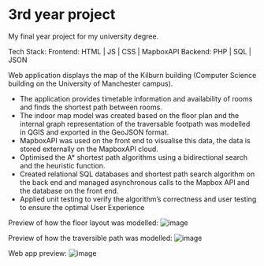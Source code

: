 # 3rd year project
 My final year project for my university degree.

 Tech Stack:
 Frontend: HTML | JS | CSS | MapboxAPI
 Backend: PHP | SQL | JSON
 
 Web application displays the map of the Kilburn building (Computer Science building on the University of Manchester campus). 
 
- The application provides timetable information and availability of rooms and finds the shortest path between rooms.
- The indoor map model was created based on the floor plan and the internal graph representation of the traversable footpath was modelled in QGIS and exported in the GeoJSON format.
- MapboxAPI was used on the front end to visualise this data, the data is stored externally on the MapboxAPI cloud.
- Optimised the A* shortest path algorithms using a bidirectional search and the heuristic function.
- Created relational SQL databases and shortest path search algorithm on the back end and managed asynchronous calls to the Mapbox API and the database on the front end.
- Applied unit testing to verify the algorithm’s correctness and user testing to ensure the optimal User Experience

Preview of how the floor layout was modelled:
![image](https://github.com/k11111t/3rd-year-project/assets/68909530/6029d309-72f7-47e3-b04a-40c2adb53b33)

Preview of how the traversible path was modelled:
![image](https://github.com/k11111t/3rd-year-project/assets/68909530/ea2c2474-80d3-473b-9f1c-c18c67d2deae)

Web app preview:
![image](https://github.com/k11111t/3rd-year-project/assets/68909530/f25e1ab5-e16d-48e2-9ddc-fd9c0fb8c10e)




